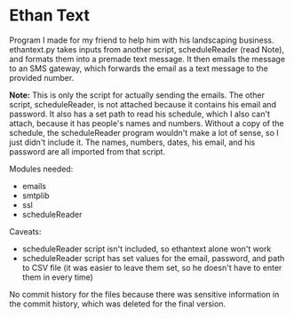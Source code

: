 # Ethan Text
 Program I made for my friend to help him with his landscaping business. ethantext.py takes inputs from another script, scheduleReader (read Note), and formats them into a premade text message. It then emails the message to an SMS gateway, which forwards the email as a text message to the provided number.

 **Note:**
  This is only the script for actually sending the emails. The other script, scheduleReader, is not attached because it contains his email and password. It also has a set path to read his schedule, which I also can't attach, because it has people's names and numbers. Without a copy of the schedule, the scheduleReader program wouldn't make a lot of sense, so I just didn't include it. The names, numbers, dates, his email, and his password are all imported from that script.

Modules needed:
- emails
- smtplib
- ssl
- scheduleReader

Caveats:
- scheduleReader script isn't included, so ethantext alone won't work
- scheduleReader script has set values for the email, password, and path to CSV file (it was easier to leave them set, so he doesn't have to enter them in every time)

No commit history for the files because there was sensitive information in the commit history, which was deleted for the final version.
